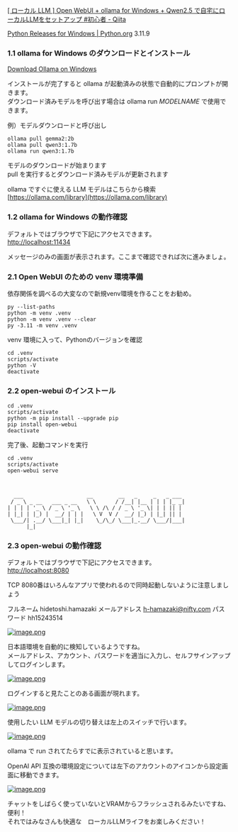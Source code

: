 [[ ローカル LLM ] Open WebUI + ollama for Windows + Qwen2.5 で自宅にローカルLLMをセットアップ #初心者 - Qiita](https://qiita.com/Yuzpomz/items/35965a44c958aafbde53)

[Python Releases for Windows | Python.org](https://www.python.org/downloads/windows/)
3.11.9

### 1.1 ollama for Windows のダウンロードとインストール

[Download Ollama on Windows](https://ollama.com/download)

インストールが完了すると ollama が起動済みの状態で自動的にプロンプトが開きます。  
ダウンロード済みモデルを呼び出す場合は ollama run _MODELNAME_ で使用できます。

例）モデルダウンロードと呼び出し

```
ollama pull gemma2:2b
ollama pull qwen3:1.7b
ollama run qwen3:1.7b
```

モデルのダウンロードが始まります  
pull を実行するとダウンロード済みモデルが更新されます

ollama ですぐに使える LLM モデルはこちらから検索  
[https://ollama.com/library](https://ollama.com/library)

### 1.2 ollama for Windows の動作確認

デフォルトではブラウザで下記にアクセスできます。  
[http://localhost:11434](http://localhost:11434/)

メッセージのみの画面が表示されます。ここまで確認できれば次に進みましょ。

### 2.1 Open WebUI のための venv 環境準備

依存関係を調べるの大変なので新規venv環境を作ることをお勧め。

```
py --list-paths
python -m venv .venv
python -m venv .venv --clear
py -3.11 -m venv .venv
```

venv 環境に入って、Pythonのバージョンを確認

```
cd .venv
scripts/activate
python -V
deactivate
```

### 2.2 open-webui のインストール

```
cd .venv
scripts/activate
python -m pip install --upgrade pip
pip install open-webui
deactivate
```

完了後、起動コマンドを実行

```
cd .venv
scripts/activate
open-webui serve



  ___                    __        __   _     _   _ ___
 / _ \ _ __   ___ _ __   \ \      / /__| |__ | | | |_ _|
| | | | '_ \ / _ \ '_ \   \ \ /\ / / _ \ '_ \| | | || |
| |_| | |_) |  __/ | | |   \ V  V /  __/ |_) | |_| || |
 \___/| .__/ \___|_| |_|    \_/\_/ \___|_.__/ \___/|___|
      |_|
```

### 2.3 open-webui の動作確認

デフォルトではブラウザで下記にアクセスできます。  
[http://localhost:8080](http://localhost:8080/)

TCP 8080番はいろんなアプリで使われるので同時起動しないように注意しましょう

フルネーム	hidetoshi.hamazaki
メールアドレス	h-hamazaki@nifty.com
パスワード	hh15243514

[![image.png](https://qiita-user-contents.imgix.net/https%3A%2F%2Fqiita-image-store.s3.ap-northeast-1.amazonaws.com%2F0%2F3920228%2Fcd4771a3-32df-b289-3e19-8acfa414ef29.png?ixlib=rb-4.0.0&auto=format&gif-q=60&q=75&s=7caeaa22a3764ea7dd77856086b49a64)](https://qiita-user-contents.imgix.net/https%3A%2F%2Fqiita-image-store.s3.ap-northeast-1.amazonaws.com%2F0%2F3920228%2Fcd4771a3-32df-b289-3e19-8acfa414ef29.png?ixlib=rb-4.0.0&auto=format&gif-q=60&q=75&s=7caeaa22a3764ea7dd77856086b49a64)

日本語環境を自動的に検知しているようですね。  
メールアドレス、アカウント、パスワードを適当に入力し、セルフサインアップしてログインします。

[![image.png](https://qiita-user-contents.imgix.net/https%3A%2F%2Fqiita-image-store.s3.ap-northeast-1.amazonaws.com%2F0%2F3920228%2F06d5ba9e-e24e-9f4c-fffb-9ee392ebf892.png?ixlib=rb-4.0.0&auto=format&gif-q=60&q=75&s=d6f7f8e75f38a97c7b1d67cca2b5bc10)](https://qiita-user-contents.imgix.net/https%3A%2F%2Fqiita-image-store.s3.ap-northeast-1.amazonaws.com%2F0%2F3920228%2F06d5ba9e-e24e-9f4c-fffb-9ee392ebf892.png?ixlib=rb-4.0.0&auto=format&gif-q=60&q=75&s=d6f7f8e75f38a97c7b1d67cca2b5bc10)

ログインすると見たことのある画面が現れます。

[![image.png](https://qiita-user-contents.imgix.net/https%3A%2F%2Fqiita-image-store.s3.ap-northeast-1.amazonaws.com%2F0%2F3920228%2F94a34225-aca8-14d5-43db-11c21c205ab4.png?ixlib=rb-4.0.0&auto=format&gif-q=60&q=75&s=517cd6d1c953dbe5e05123b6b311343a)](https://qiita-user-contents.imgix.net/https%3A%2F%2Fqiita-image-store.s3.ap-northeast-1.amazonaws.com%2F0%2F3920228%2F94a34225-aca8-14d5-43db-11c21c205ab4.png?ixlib=rb-4.0.0&auto=format&gif-q=60&q=75&s=517cd6d1c953dbe5e05123b6b311343a)

使用したい LLM モデルの切り替えは左上のスイッチで行います。

[![image.png](https://qiita-user-contents.imgix.net/https%3A%2F%2Fqiita-image-store.s3.ap-northeast-1.amazonaws.com%2F0%2F3920228%2Fd1c7fc93-dd09-4c64-ef57-1599de00009a.png?ixlib=rb-4.0.0&auto=format&gif-q=60&q=75&s=025c71dc794dc1c6323c3da41759e79b)](https://qiita-user-contents.imgix.net/https%3A%2F%2Fqiita-image-store.s3.ap-northeast-1.amazonaws.com%2F0%2F3920228%2Fd1c7fc93-dd09-4c64-ef57-1599de00009a.png?ixlib=rb-4.0.0&auto=format&gif-q=60&q=75&s=025c71dc794dc1c6323c3da41759e79b)

ollama で run されてたらすでに表示されていると思います。

OpenAI API 互換の環境設定については左下のアカウントのアイコンから設定画面に移動できます。

[![image.png](https://qiita-user-contents.imgix.net/https%3A%2F%2Fqiita-image-store.s3.ap-northeast-1.amazonaws.com%2F0%2F3920228%2F35bd1380-db60-33ff-ec99-f9059753fb66.png?ixlib=rb-4.0.0&auto=format&gif-q=60&q=75&s=00a1a07c17df3cd13c6ff9c876cf86be)](https://qiita-user-contents.imgix.net/https%3A%2F%2Fqiita-image-store.s3.ap-northeast-1.amazonaws.com%2F0%2F3920228%2F35bd1380-db60-33ff-ec99-f9059753fb66.png?ixlib=rb-4.0.0&auto=format&gif-q=60&q=75&s=00a1a07c17df3cd13c6ff9c876cf86be)

チャットをしばらく使っていないとVRAMからフラッシュされるみたいですね、便利！  
それではみなさんも快適な　ローカルLLMライフをお楽しみください！
